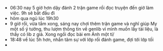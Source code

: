 - 06:30 nay 5 giờ hơn dậy đánh 2 trận game rồi đọc truyện đến giờ làm việc. 9h sẽ bắt đầu đi
- hôm qua ngủ lúc 19h30
- 9 giờ rồi, vừa tắm xong, sáng nay chơi thêm trận game và nghĩ giúp My một số ý tưởng, thu lượm thông tin về genlib vì mình muốn lấy tài liệu, là thấy có lib z giả. Xong ngồi đọc bài em Ánh một tí/
- 18:48 về lúc 5h hơn, nhắn tâm sự với lớp rồi đánh game, đợi tới lớp tối
-